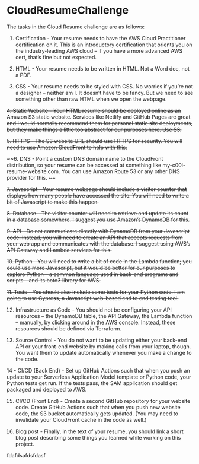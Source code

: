 # CloudResumeChallenge

The tasks in the Cloud Resume challenge are as follows:

1. Certification - Your resume needs to have the AWS Cloud Practitioner certification on it. This is an introductory certification that orients you on the industry-leading AWS cloud – if you have a more advanced AWS cert, that’s fine but not expected.

2. HTML - Your resume needs to be written in HTML. Not a Word doc, not a PDF.

3. CSS - Your resume needs to be styled with CSS. No worries if you’re not a designer – neither am I. It doesn’t have to be fancy. But we need to see something other than raw HTML when we open the webpage.

~~4. Static Website - Your HTML resume should be deployed online as an Amazon S3 static website. Services like Netlify and GitHub Pages are great and I would normally recommend them for personal static site deployments, but they make things a little too abstract for our purposes here. Use S3.~~

~~5. HTTPS - The S3 website URL should use HTTPS for security. You will need to use Amazon CloudFront to help with this.~~

~~6. DNS - Point a custom DNS domain name to the CloudFront distribution, so your resume can be accessed at something like my-c00l-resume-website.com. You can use Amazon Route 53 or any other DNS provider for this. ~~

~~7. Javascript - Your resume webpage should include a visitor counter that displays how many people have accessed the site. You will need to write a bit of Javascript to make this happen.~~

~~8. Database - The visitor counter will need to retrieve and update its count in a database somewhere. I suggest you use Amazon’s DynamoDB for this.~~

~~9. API - Do not communicate directly with DynamoDB from your Javascript code. Instead, you will need to create an API that accepts requests from your web app and communicates with the database. I suggest using AWS’s API Gateway and Lambda services for this.~~

~~10. Python - You will need to write a bit of code in the Lambda function; you could use more Javascript, but it would be better for our purposes to explore Python – a common language used in back-end programs and scripts – and its boto3 library for AWS.~~

~~11. Tests - You should also include some tests for your Python code. I am going to use Cypress, a Javascript web-based end to end testing tool.~~

12. Infrastructure as Code - You should not be configuring your API resources – the DynamoDB table, the API Gateway, the Lambda function – manually, by clicking around in the AWS console. Instead, these resources should be defined via Terraform.

13. Source Control - You do not want to be updating either your back-end API or your front-end website by making calls from your laptop, though. You want them to update automatically whenever you make a change to the code. 

14 - CI/CD (Back End) - Set up GitHub Actions such that when you push an update to your Serverless Application Model template or Python code, your Python tests get run. If the tests pass, the SAM application should get packaged and deployed to AWS.

15. CI/CD (Front End) - Create a second GitHub repository for your website code. Create GitHub Actions such that when you push new website code, the S3 bucket automatically gets updated. (You may need to invalidate your CloudFront cache in the code as well.) 

16. Blog post - Finally, in the text of your resume, you should link a short blog post describing some things you learned while working on this project.

fdafdsafdsfdasf
